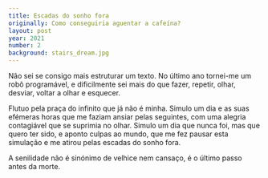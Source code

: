 ```yaml
---
title: Escadas do sonho fora
originally: Como conseguiria aguentar a cafeína?
layout: post
year: 2021
number: 2
background: stairs_dream.jpg
---
```


Não sei se consigo mais estruturar um texto. No último ano tornei-me um robô programável, e dificilmente sei mais do que fazer, repetir, olhar, desviar, voltar a olhar e esquecer.

Flutuo pela praça do infinito que já não é minha. Simulo um dia e as suas efémeras horas que me faziam ansiar pelas seguintes, com uma alegria contagiável que se suprimia no olhar. Simulo um dia que nunca foi, mas que quero ter sido, e aponto culpas ao mundo, que me fez pausar esta simulação e me atirou pelas escadas do sonho fora.

A senilidade não é sinónimo de velhice nem cansaço, é o último passo antes da morte.
